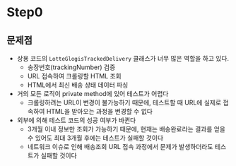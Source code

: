# Step0

## 문제점

- 상용 코드의 `LotteGlogisTrackedDelivery` 클래스가 너무 많은 역할을 하고 있다.
    - 송장번호(trackingNumber) 검증
    - URL 접속하여 크롤링할 HTML 조회
    - HTML에서 최신 배송 상태 데이터 파싱
- 거의 모든 로직이 private method에 있어 테스트가 어렵다
    - 크롤링하려는 URL이 변경이 불가능하기 때문에, 테스트할 때 URL에 실제로 접속하여 HTML을 받아오는 과정을 변경할 수 없다
- 외부에 의해 테스트 코드의 성공 여부가 바뀐다
    - 3개월 이내 정보만 조회가 가능하기 때문에, 현재는 배송완료라는 결과를 얻을 수 있어도 최대 3개월 후에는 테스트가 실패할 것이다
    - 네트워크 이슈로 인해 배송조회 URL 접속 과정에서 문제가 발생하더라도 테스트가 실패할 것이다
